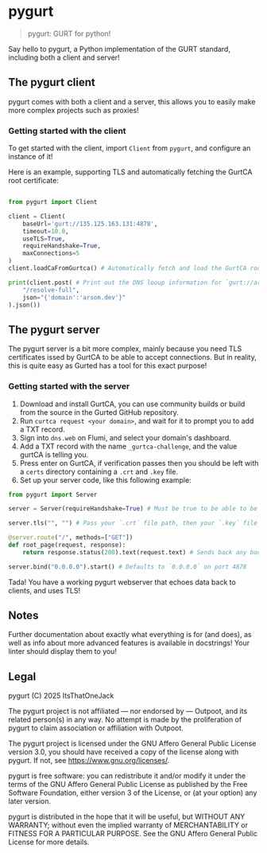 # pygurt

> pygurt: GURT for python!

Say hello to pygurt, a Python implementation of the GURT standard, including both a client and server!

## The pygurt client

pygurt comes with both a client and a server, this allows you to easily make more complex projects such as proxies!

### Getting started with the client

To get started with the client, import `Client` from `pygurt`, and configure an instance of it!

Here is an example, supporting TLS and automatically fetching the GurtCA root certificate:

```Python

from pygurt import Client

client = Client(
    baseUrl='gurt://135.125.163.131:4878',
    timeout=10.0,
    useTLS=True,
    requireHandshake=True,
    maxConnections=5
)
client.loadCaFromGurtca() # Automatically fetch and load the GurtCA root certificate from http://135.125.163.131:8876/ca/root

print(client.post( # Print out the DNS looup information for `gurt://arson.dev`
    "/resolve-full",
    json="{'domain':'arson.dev'}"
).json())

```

## The pygurt server

The pygurt server is a bit more complex, mainly because you need TLS certificates issed by GurtCA to be able to accept connections.
But in reality, this is quite easy as Gurted has a tool for this exact purpose!

### Getting started with the server

1. Download and install GurtCA, you can use community builds or build from the source in the Gurted GitHub repository.
2. Run `curtca request <your domain>`, and wait for it to prompt you to add a TXT record.
3. Sign into `dns.web` on Flumi, and select your domain's dashboard.
4. Add a TXT record with the name `_gurtca-challenge`, and the value gurtCA is telling you.
5. Press enter on GurtCA, if verification passes then you should be left with a `certs` directory containing a `.crt` and `.key` file.
6. Set up your server code, like this following example:

```python
from pygurt import Server

server = Server(requireHandshake=True) # Must be true to be able to be connected to by clients, unless they are a pygurt client with handshakes disabled (which is very rare)!

server.tls("", "") # Pass your `.crt` file path, then your `.key` file path, both as strings.

@server.route("/", methods=["GET"])
def root_page(request, response):
    return response.status(200).text(request.text) # Sends back any body text it recieves

server.bind("0.0.0.0").start() # Defaults to `0.0.0.0` on port 4878
```

Tada! You have a working pygurt webserver that echoes data back to clients, and uses TLS!

## Notes

Further documentation about exactly what everything is for (and does), as well as info about more advanced features is available in docstrings!
Your linter should display them to you!

## Legal

pygurt (C) 2025 ItsThatOneJack

The pygurt project is not affiliated — nor endorsed by — Outpoot, and its related person(s) in any way. No attempt is made by the proliferation of pygurt to claim association or affiliation with Outpoot.

The pygurt project is licensed under the GNU Affero General Public License version 3.0, you should have received a copy of the license along with pygurt. If not, see <https://www.gnu.org/licenses/>.

pygurt is free software: you can redistribute it and/or modify it under the terms of the GNU Affero General Public License as published by the Free Software Foundation, either version 3 of the License, or (at your option) any later version.

pygurt is distributed in the hope that it will be useful, but WITHOUT ANY WARRANTY; without even the implied warranty of MERCHANTABILITY or FITNESS FOR A PARTICULAR PURPOSE. See the GNU Affero General Public License for more details.
